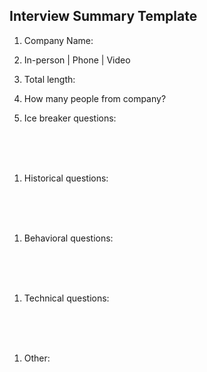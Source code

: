 Interview Summary Template
-------

1. Company Name:

1. In-person | Phone | Video

1. Total length:

1. How many people from company?

1. Ice breaker questions:

<br>
<br>
<br>

1. Historical questions:

<br>
<br>
<br>

1. Behavioral questions:

<br>
<br>
<br>

1. Technical questions:

<br>
<br>
<br>

1. Other: 

